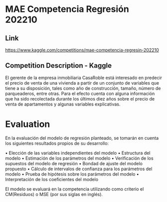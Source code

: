 # MAE Competencia Regresión 202210


## Link
https://www.kaggle.com/competitions/mae-competencia-regresin-202210


## Competition Description - Kaggle

El gerente de la empresa inmobiliaria CasaRoble está interesado en predecir el precio de venta de una vivienda a partir de un conjunto de variables que tiene a su disposición, tales como año de construcción, tamaño, número de parqueaderos, entre otras. Para el efecto cuenta con alguna información que ha sido recolectada durante los últimos diez años sobre el precio de venta de apartamentos y algunas variables explicativas.

# Evaluation

En la evaluación del modelo de regresión planteado, se tomarán en cuenta los siguientes resultados propios de su desarrollo:

• Elección de las variables independientes del modelo
• Estructura del modelo
• Estimación de los parámetros del modelo
• Verificación de los supuestos del modelo de regresión
• Bondad de ajuste del modelo propuesto
• Cálculo de intervalos de confianza para los parámetros del modelo
• Prueba de hipótesis sobre los parámetros del modelo
• Interpretación de los coeficientes del modelo

El modelo se evaluará en la competencia utilizando como criterio el CM(Residuos) o MSE (por sus siglas en inglés).
